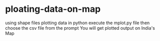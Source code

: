 # ploating-data-on-map
using  shape files plotting data in python
execute the mplot.py file
then choose the csv file from the prompt
You will get plotted output on India's Map
